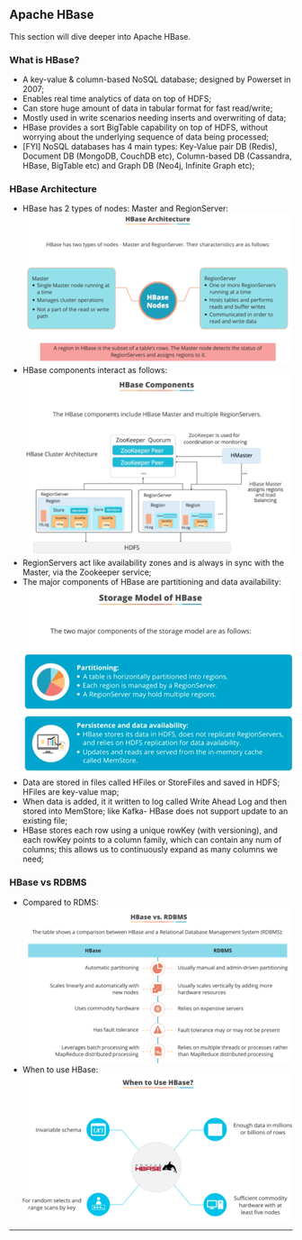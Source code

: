 ## Apache HBase ##

This section will dive deeper into Apache HBase.

### What is HBase?
- A key-value & column-based NoSQL database; designed by Powerset in 2007;
- Enables real time analytics of data on top of HDFS;
- Can store huge amount of data in tabular format for fast read/write;
- Mostly used in write scenarios needing inserts and overwriting of data;
- HBase provides a sort BigTable capability on top of HDFS, without worrying about the underlying sequence of data being processed;
- [FYI] NoSQL databases has 4 main types: Key-Value pair DB (Redis), Document DB (MongoDB, CouchDB etc), Column-based DB (Cassandra, HBase, BigTable etc) and Graph DB (Neo4j, Infinite Graph etc);

### HBase Architecture
- HBase has 2 types of nodes: Master and RegionServer:  
![Elements of Hbase](./img/hbase/1_1-hbase-architecture.png)
- HBase components interact as follows:  
![Elements of Hbase](./img/hbase/1_2-hbase-components.png)
- RegionServers act like availability zones and is always in sync with the Master, via the Zookeeper service;
- The major components of HBase are partitioning and data availability:  
![Elements of Hbase](./img/hbase/1_3-hbase-storage-model.png)
- Data are stored in files called HFiles or StoreFiles and saved in HDFS; HFiles are key-value map;
- When data is added, it it written to log called Write Ahead Log and then stored into MemStore; like Kafka- HBase does not support update to an existing file;
- HBase stores each row using a unique rowKey (with versioning), and each rowKey points to a column family, which can contain any num of columns; this allows us to continuously expand as many columns we need;

### HBase vs RDBMS
- Compared to RDMS:  
![Elements of Hbase](./img/hbase/1_4-hbase-versus-rdbms.png)
- When to use HBase:  
![Elements of Hbase](./img/hbase/1_5-hbase-when-to-use.png)
--- 